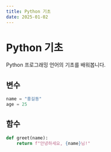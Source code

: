 ```yaml
---
title: Python 기초
date: 2025-01-02
---
```


# Python 기초

Python 프로그래밍 언어의 기초를 배워봅니다.

## 변수

```python
name = "홍길동"
age = 25
```

## 함수

```python
def greet(name):
    return f"안녕하세요, {name}님!"
```
